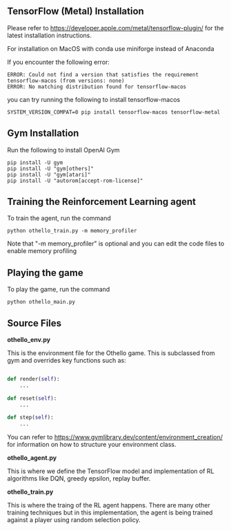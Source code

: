 ## TensorFlow (Metal) Installation

Please refer to <https://developer.apple.com/metal/tensorflow-plugin/> for the latest installation instructions.

For installation on MacOS with conda use miniforge instead of Anaconda

If you encounter the following error:
```commandline
ERROR: Could not find a version that satisfies the requirement tensorflow-macos (from versions: none)
ERROR: No matching distribution found for tensorflow-macos
```
you can try running the following to install tensorflow-macos
```
SYSTEM_VERSION_COMPAT=0 pip install tensorflow-macos tensorflow-metal
```
## Gym Installation

Run the following to install OpenAI Gym

```
pip install -U gym
pip install -U "gym[others]"
pip install -U "gym[atari]"
pip install -U "autorom[accept-rom-license]"
```


## Training the Reinforcement Learning agent 

To train the agent, run the command

```
python othello_train.py -m memory_profiler
```

Note that "-m memory_profiler" is optional and you can edit the code files to enable memory profiling


## Playing the game

To play the game, run the command


```
python othello_main.py
```

## Source Files

**othello_env.py**

This is the environment file for the Othello game.  This is subclassed from gym and overrides key functions such as:

```python

def render(self):
	...
	
def reset(self):
	...
	
def step(self):
	...
```

You can refer to <https://www.gymlibrary.dev/content/environment_creation/> for information on how to structure your environment class.


**othello_agent.py**

This is where we define the TensorFlow model and implementation of RL algorithms like DQN, greedy epsilon, replay buffer.


**othello_train.py**

This is where the traing of the RL agent happens.  There are many other training techniques but in this implementation, the agent is being trained against a player using random selection policy.

